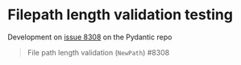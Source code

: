 # Filepath length validation testing

Development on [issue 8308][issue] on the Pydantic repo

> File path length validation (`NewPath`) #8308

[issue]: https://github.com/pydantic/pydantic/issues/8308
